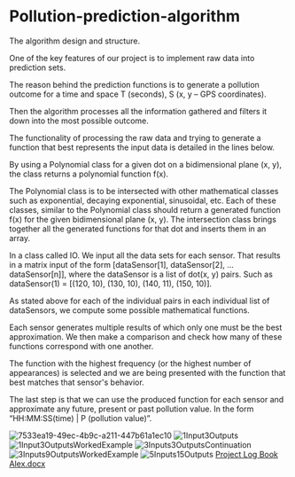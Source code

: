 # Pollution-prediction-algorithm

The algorithm design and structure. 

 

One of the key features of our project is to implement raw data into prediction sets. 

The reason behind the prediction functions is to generate a pollution outcome for a time and space T (seconds), S (x, y – GPS coordinates). 

Then the algorithm processes all the information gathered and filters it down into the most possible outcome. 

 

The functionality of processing the raw data and trying to generate a function that best represents the input data is detailed in the lines below. 

By using a Polynomial class for a given dot on a bidimensional plane (x, y), the class returns a polynomial function f(x). 

The Polynomial class is to be intersected with other mathematical classes such as exponential, decaying exponential, sinusoidal, etc. Each of these classes, similar to the Polynomial class should return a generated function f(x) for the given bidimensional plane (x, y). The intersection class brings together all the generated functions for that dot and inserts them in an array. 

In a class called IO. We input all the data sets for each sensor. That results in a matrix input of the form [dataSensor[1], dataSensor[2], ... dataSensor[n]], where the dataSensor is a list of dot(x, y) pairs. Such as dataSensor(1) = [(120, 10), (130, 10), (140, 11), (150, 10)]. 

As stated above for each of the individual pairs in each individual list of dataSensors, we compute some possible mathematical functions. 

Each sensor generates multiple results of which only one must be the best approximation. We then make a comparison and check how many of these functions correspond with one another. 

The function with the highest frequency (or the highest number of appearances) is selected and we are being presented with the function that best matches that sensor's behavior.  

The last step is that we can use the produced function for each sensor and approximate any future, present or past pollution value. In the form “HH:MM:SS(time) | P (pollution value)”.  

![7533ea19-49ec-4b9c-a211-447b61a1ec10](https://user-images.githubusercontent.com/78736806/165167648-c33a02d0-cde7-4431-abcb-1aa964ebcd13.jpg)
![1Input3Outputs](https://user-images.githubusercontent.com/78736806/165167546-c3d5b6b4-1d43-41ee-964b-44470249112f.jpg)
![1Input3OutputsWorkedExample](https://user-images.githubusercontent.com/78736806/165167549-b7144f2f-bfc8-4c7a-ab20-7b13856919e0.jpg)
![3Inputs3OutputsContinuation](https://user-images.githubusercontent.com/78736806/165167551-cab68529-0c64-459c-bf5f-21ef113d4d6c.jpg)
![3Inputs9OutputsWorkedExample](https://user-images.githubusercontent.com/78736806/165167554-e1a4d8f0-670f-40c7-ada4-f8e8b609ed80.jpg)
![5Inputs15Outputs](https://user-images.githubusercontent.com/78736806/165167560-9f333023-7139-4ff9-8899-fad13e7b95af.jpg)
[Project Log Book Alex.docx](https://github.com/sagemat/Pollution-prediction-algorithm/files/8557913/Project.Log.Book.Alex.docx)
